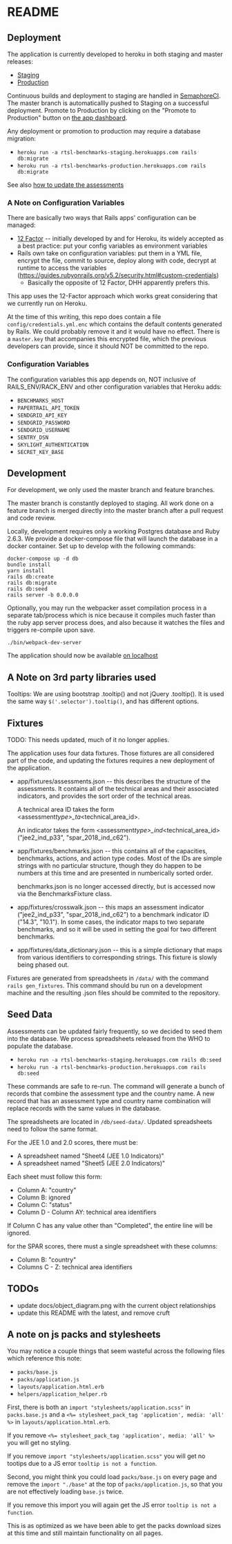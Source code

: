# README

## Deployment

The application is currently developed to heroku in both staging and master releases:

- [Staging](https://rtsl-benchmarks-staging.herokuapps.com/)
- [Production](https://rtsl-benchmarks-production.herokuapps.com/)

Continuous builds and deployment to staging are handled in [SemaphoreCI](https://semaphoreci.com/resolvetosavelives/benchmarks). The master branch is automaticallly pushed to Staging on a successful deployment. Promote to Production by clicking on the "Promote to Production" button on [the app dashboard](https://dashboard.heroku.com/pipelines/a8edf761-58ea-4ff2-96fc-f2abc8c08097).

Any deployment or promotion to production may require a database migration:

- `heroku run -a rtsl-benchmarks-staging.herokuapps.com rails db:migrate`
- `heroku run -a rtsl-benchmarks-production.herokuapps.com rails db:migrate`

See also [how to update the assessments](#seed-data)

### A Note on Configuration Variables

There are basically two ways that Rails apps' configuration can be managed:

- [12 Factor](12factor.net) -- initially developed by and for Heroku, its widely accepted as a best practice: put your config variables as environment variables
- Rails own take on configuration variables: put them in a YML file, encrypt the file, commit to source, deploy along with code, decrypt at runtime to access the variables (https://guides.rubyonrails.org/v5.2/security.html#custom-credentials)
  - Basically the opposite of 12 Factor, DHH apparently prefers this.

This app uses the 12-Factor approach which works great considering that we currently run on Heroku.

At the time of this writing, this repo does contain a file `config/credentials.yml.enc` which contains the default contents generated by Rails. We could probably remove it and it would have no effect. There is a `master.key` that accompanies this encrypted file, which the previous developers can provide, since it should NOT be committed to the repo.

### Configuration Variables

The configuration variables this app depends on, NOT inclusive of RAILS_ENV/RACK_ENV and other configuration variables that Heroku adds:

- `BENCHMARKS_HOST`
- `PAPERTRAIL_API_TOKEN`
- `SENDGRID_API_KEY`
- `SENDGRID_PASSWORD`
- `SENDGRID_USERNAME`
- `SENTRY_DSN`
- `SKYLIGHT_AUTHENTICATION`
- `SECRET_KEY_BASE`

## Development

For development, we only used the master branch and feature branches.

The master branch is constantly deployed to staging. All work done on a feature branch is merged directly into the master branch after a pull request and code review.

Locally, development requires only a working Postgres database and Ruby 2.6.3. We provide a docker-compose file that will launch the database in a docker container. Set up to develop with the following commands:

```
docker-compose up -d db
bundle install
yarn install
rails db:create
rails db:migrate
rails db:seed
rails server -b 0.0.0.0
```

Optionally, you may run the webpacker asset compilation process in a separate tab/process which is nice
because it compiles much faster than the ruby app server process does, and also because it watches the files
and triggers re-compile upon save.

```
./bin/webpack-dev-server
```

The application should now be available [on localhost](https://localhost:3000/)

## A Note on 3rd party libraries used

Tooltips: We are using bootstrap .tooltip() and not jQuery .tooltip(). It is used the same way `$('.selector').tooltip()`, and has different options.

## Fixtures

TODO: This needs updated, much of it no longer applies.

The application uses four data fixtures. Those fixtures are all considered part of the code, and updating the fixtures requires a new deployment of the application.

- app/fixtures/assessments.json -- this describes the structure of the assessments. It contains all of the technical areas and their associated indicators, and provides the sort order of the technical areas.

  A technical area ID takes the form <assessment*type>\_ta*<technical_area_id>.

  An indicator takes the form <assessment*type>\_ind*<technical_area_id> ("jee2_ind_p33", "spar_2018_ind_c62").

- app/fixtures/benchmarks.json -- this contains all of the capacities, benchmarks, actions, and action type codes. Most of the IDs are simple strings with no particular structure, though they do happen to be numbers at this time and are presented in numberically sorted order.

  benchmarks.json is no longer accessed directly, but is accessed now via the BenchmarksFixture class.

- app/fixtures/crosswalk.json -- this maps an assessment indicator ("jee2_ind_p33", "spar_2018_ind_c62") to a benchmark indicator ID ("14.3", "10.1"). In some cases, the indicator maps to two separate benchmarks, and so it will be used in setting the goal for two different benchmarks.

- app/fixtures/data_dictionary.json -- this is a simple dictionary that maps from various identifiers to corresponding strings. This fixture is slowly being phased out.

Fixtures are generated from spreadsheets in `/data/` with the command `rails gen_fixtures`. This command should bu run on a development machine and the resulting .json files should be commited to the repository.

## Seed Data

Assessments can be updated fairly frequently, so we decided to seed them into the database. We process spreadsheets released from the WHO to populate the database.

- `heroku run -a rtsl-benchmarks-staging.herokuapps.com rails db:seed`
- `heroku run -a rtsl-benchmarks-production.herokuapps.com rails db:seed`

These commands are safe to re-run. The command will generate a bunch of records that combine the assessment type and the country name. A new record that has an assessment type and country name combination will replace records with the same values in the database.

The spreadsheets are located in `/db/seed-data/`. Updated spreadsheets need to follow the same format.

For the JEE 1.0 and 2.0 scores, there must be:

- A spreadsheet named "Sheet4 (JEE 1.0 Indicators)"
- A spreadsheet named "Sheet5 (JEE 2.0 Indicators)"

Each sheet must follow this form:

- Column A: "country"
- Column B: ignored
- Column C: "status"
- Column D - Column AY: technical area identifiers

If Column C has any value other than "Completed", the entire line will be ignored.

for the SPAR scores, there must a single spreadsheet with these columns:

- Column B: "country"
- Columns C - Z: technical area identifiers

## TODOs

- update docs/object_diagram.png with the current object relationships
- update this README with the latest, and remove cruft

## A note on js packs and stylesheets

You may notice a couple things that seem wasteful across the following files which reference this note:

- `packs/base.js`
- `packs/application.js`
- `layouts/application.html.erb`
- `helpers/application_helper.rb`

First, there is both an `import "stylesheets/application.scss"` in `packs.base.js`
and a `<%= stylesheet_pack_tag 'application', media: 'all' %>` in `layouts/application.html.erb`.

If you remove `<%= stylesheet_pack_tag 'application', media: 'all' %>` you will get no styling.

If you remove `import "stylesheets/application.scss"` you will get no tootips due to a JS error `tooltip is not a function`.

Second, you might think you could load `packs/base.js` on every page and remove the `import "./base"` at
the top of `packs/application.js`, so that you are not effectively loading `base.js` twice.

If you remove this import you will again get the JS error `tooltip is not a function`.

This is as optimized as we have been able to get the packs download sizes at this time and still maintain functionality on all pages.

